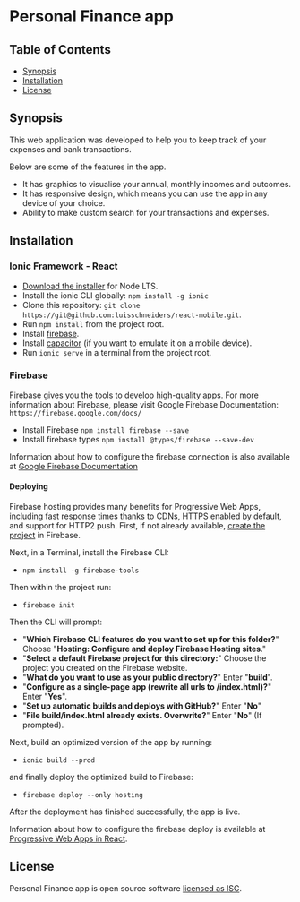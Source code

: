 # Personal Finance app

## Table of Contents

- [Synopsis](#synopsis)
- [Installation](#installation)
- [License](#license)

## Synopsis

This web application was developed to help you to keep track of your expenses and bank transactions.

Below are some of the features in the app.

- It has graphics to visualise your annual, monthly incomes and outcomes.
- It has responsive design, which means you can use the app in any device of your choice.
- Ability to make custom search for your transactions and expenses.

## Installation

### Ionic Framework - React 
* [Download the installer](https://nodejs.org/) for Node LTS.
* Install the ionic CLI globally: `npm install -g ionic`
* Clone this repository: `git clone https://git@github.com:luisschneiders/react-mobile.git`.
* Run `npm install` from the project root.
* Install [firebase](#firebase).
* Install [capacitor](#capacitor) (if you want to emulate it on a mobile device).
* Run `ionic serve` in a terminal from the project root.

### Firebase ###
Firebase gives you the tools to develop high-quality apps. For more information about Firebase, please visit Google Firebase Documentation: `https://firebase.google.com/docs/`

* Install Firebase `npm install firebase --save`
* Install firebase types `npm install @types/firebase --save-dev`

Information about how to configure the firebase connection is also available at [Google Firebase Documentation](https://firebase.google.com/docs/)

#### Deploying ####
Firebase hosting provides many benefits for Progressive Web Apps, including fast response times thanks to CDNs, HTTPS enabled by default, and support for HTTP2 push. 
First, if not already available, [create the project](https://console.firebase.google.com/) in Firebase.

Next, in a Terminal, install the Firebase CLI:
* `npm install -g firebase-tools`

Then within the project run:
* `firebase init`

Then the CLI will prompt:
* "**Which Firebase CLI features do you want to set up for this folder?**" Choose "**Hosting: Configure and deploy Firebase Hosting sites**."
* "**Select a default Firebase project for this directory:**" Choose the project you created on the Firebase website.
* "**What do you want to use as your public directory?**" Enter "**build**".
* "**Configure as a single-page app (rewrite all urls to /index.html)?**" Enter "**Yes**".
* "**Set up automatic builds and deploys with GitHub?**" Enter "**No**"
* "**File build/index.html already exists. Overwrite?**" Enter "**No**" (If prompted).

Next, build an optimized version of the app by running:
* `ionic build --prod`

and finally deploy the optimized build to Firebase:
* `firebase deploy --only hosting`

After the deployment has finished successfully, the app is live.

Information about how to configure the firebase deploy is available at [Progressive Web Apps in React](https://ionicframework.com/docs/react/pwa).

## License

Personal Finance app is open source software [licensed as ISC](https://github.com/luisschneiders/finance-react-client/blob/main/LICENSE).
